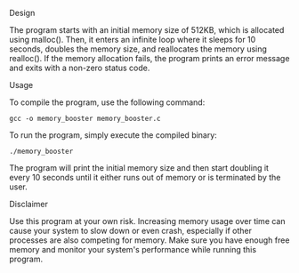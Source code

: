 Design

The program starts with an initial memory size of 512KB, which is allocated using malloc(). Then, it enters an infinite loop where it sleeps for 10 seconds, doubles the memory size, and reallocates the memory using realloc(). If the memory allocation fails, the program prints an error message and exits with a non-zero status code.



Usage

To compile the program, use the following command:

    gcc -o memory_booster memory_booster.c

To run the program, simply execute the compiled binary:

    ./memory_booster

The program will print the initial memory size and then start doubling it every 10 seconds until it either runs out of memory or is terminated by the user.


Disclaimer

Use this program at your own risk. Increasing memory usage over time can cause your system to slow down or even crash, especially if other processes are also competing for memory. Make sure you have enough free memory and monitor your system's performance while running this program.
